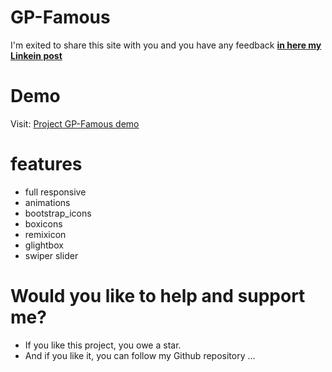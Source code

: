# GP-Famous

 I'm exited to share this site with you and you have any feedback [**in here my Linkein post**](https://www.linkedin.com/in/marouf-ebrahimi-7b6312237)

 # Demo
 Visit: [Project GP-Famous demo](https://maroufebrahimi.github.io/GP-famous/)
 

# features
* full responsive
* animations
* bootstrap_icons
* boxicons
* remixicon
* glightbox
* swiper slider


# Would you like to help and support me?
* If you like this project, you owe a star.
* And if you like it, you can follow my Github repository
...
